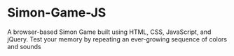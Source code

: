 # Simon-Game-JS
A browser-based Simon Game built using HTML, CSS, JavaScript, and jQuery. Test your memory by repeating an ever-growing sequence of colors and sounds
